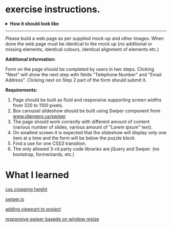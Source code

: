 # exercise instructions.


<details>
<summary><b>How it should look like</b></summary>
<img src="./assets/html_mockup.png" alt="">
</details>

<hr>
Please build a web page as per supplied mock-up and other images. When done the web page must be identical to the mock up (no additional or missing elements, identical colours, identical alignment of elements etc.)

**Additional information:**

Form on the page should be completed by users in two steps. Clicking "Next" will show the next step with fields "Telephone Number" and "Email Address". Clicking next on Step 2 part of the form should submit it.

**Requirements:**
1. Page should be built as fluid and responsive supporting screen widths from 320 to 1100 pixels.
2. Box carousel slideshow should be built using Swiper component from www.idangero.us/swiper.
3. The page should work correctly with different amount of content (various number of slides, various amount of "Lorem ipsum" text).
4. On smallest screen it is expected that the slideshow will display only one item at a time and the form will be below the puzzle block.
5. Find a use for one CSS3 transition.
6. The only allowed 3-rd party code libraries are jQuery and Swiper. (no bootstrap, formwizards, etc.)

# What I learned

[css cropping height](https://medium.com/@elad/how-to-crop-images-with-css-b8471d402b16)

[swiper.js](http://idangero.us/swiper/demos/)

[adding viewport to project](https://www.w3schools.com/css/css_rwd_viewport.asp)

[responsive swiper basede on window resize](https://github.com/nolimits4web/Swiper/issues/617)
